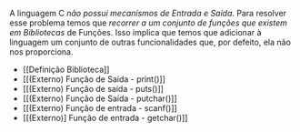 A linguagem C *não possui mecanismos de Entrada e Saída*. Para resolver esse problema temos que *recorrer a um conjunto de funções que existem em Bibliotecas* de Funções. Isso implica que temos que adicionar à linguagem um conjunto de outras funcionalidades que, por defeito, ela não nos proporciona.

- [[Definição Biblioteca]]
- [[(Externo) Função de Saída - print()]]
- [[(Externo) Função de saída - puts()]]
- [[(Externo) Função de Saída - putchar()]]
- [[(Externo) Função de entrada - scanf()]]
- [[(Externo)] Função de entrada - getchar()]]